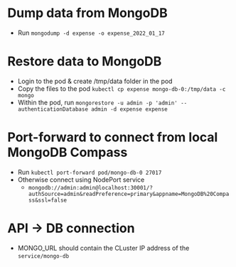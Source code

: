 # Dump data from MongoDB
- Run `mongodump -d expense -o expense_2022_01_17`

# Restore data to MongoDB
- Login to the pod & create /tmp/data folder in the pod
- Copy the files to the pod `kubectl cp expense mongo-db-0:/tmp/data -c mongo`
- Within the pod, run `mongorestore -u admin -p 'admin' --authenticationDatabase admin -d expense expense`

# Port-forward to connect from local MongoDB Compass
- Run `kubectl port-forward pod/mongo-db-0 27017`
- Otherwise connect using NodePort service
  - `mongodb://admin:admin@localhost:30001/?authSource=admin&readPreference=primary&appname=MongoDB%20Compass&ssl=false`

# API -> DB connection
- MONGO_URL should contain the CLuster IP address of the `service/mongo-db`
